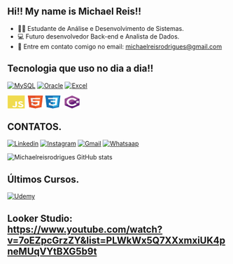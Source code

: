 ##  Hi!! My name is Michael Reis!!
- 👨‍💻 Estudante de Análise e Desenvolvimento de Sistemas.
- 💻 Futuro desenvolvedor Back-end e Analista de Dados.
- 📩 Entre em contato comigo no email: michaelreisrodrigues@gmail.com

## Tecnologia que uso no dia a dia!!

[![MySQL](https://img.shields.io/badge/MySQL-00000F?style=for-the-badge&logo=mysql&logoColor=white)]()
[![Oracle](https://img.shields.io/badge/Oracle-F80000?style=for-the-badge&logo=oracle&logoColor=black)]()
[![Excel](https://img.shields.io/badge/Microsoft_Excel-217346?style=for-the-badge&logo=microsoft-excel&logoColor=white
)]()



   <img align="center" alt="Rafa-Js" height="30" width="40" src="https://raw.githubusercontent.com/devicons/devicon/master/icons/javascript/javascript-plain.svg"> <img align="center" alt="Rafa-HTML" height="30" width="40" src="https://raw.githubusercontent.com/devicons/devicon/master/icons/html5/html5-original.svg"><img align="center" alt="Rafa-CSS" height="30" width="40" src="https://raw.githubusercontent.com/devicons/devicon/master/icons/css3/css3-original.svg"> <img align="center" alt="Rafa-Csharp" height="30" width="40" src="https://raw.githubusercontent.com/devicons/devicon/master/icons/csharp/csharp-original.svg">            




   ## CONTATOS.




  [![Linkedin](https://img.shields.io/badge/LinkedIn-0077B5?style=for-the-badge&logo=linkedin&logoColor=white)]()
[![Instagram](https://img.shields.io/badge/Instagram-E4405F?style=for-the-badge&logo=instagram&logoColor=white)](https://www.instagram.com/omichaelreis/) [![Gmail](https://img.shields.io/badge/Gmail-D14836?style=for-the-badge&logo=gmail&logoColor=white
)](michaelreisrodrigues@gmail.com)   [![Whatsaap](https://img.shields.io/badge/WhatsApp-25D366?style=for-the-badge&logo=whatsapp&logoColor=white
)](24992018093)



![Michaelreisrodrigues GitHub stats](https://github-readme-stats.vercel.app/api?username=Michaelreisrodrigues&show_icons=true&theme=highcontrast)


## Últimos Cursos.

  [![Udemy](https://img.shields.io/badge/Udemy-EC5252?style=for-the-badge&logo=Udemy&logoColor=white
)](https://www.udemy.com/course/banco-de-dados-oracle-completo-sqlplsqlmodelagem-de-dados/?couponCode=2021PM25)

## Looker Studio:  https://www.youtube.com/watch?v=7oEZpcGrzZY&list=PLWkWx5Q7XXxmxiUK4pneMUqVYtBXG5b9t
  


